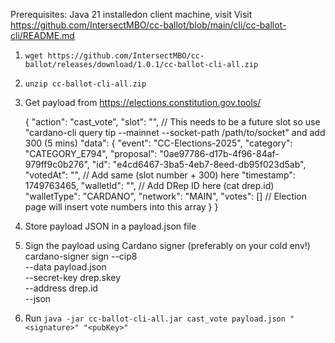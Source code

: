 Prerequisites: Java 21 installedon client machine, visit Visit https://github.com/IntersectMBO/cc-ballot/blob/main/cli/cc-ballot-cli/README.md

1. `wget https://github.com/IntersectMBO/cc-ballot/releases/download/1.0.1/cc-ballot-cli-all.zip`

2. `unzip cc-ballot-cli-all.zip`

3. Get payload from https://elections.constitution.gov.tools/

   {
    "action": "cast_vote",
    "slot": "<slot number at vote>", // This needs to be a future slot so use "cardano-cli query tip --mainnet --socket-path /path/to/socket" and add 300 (5 mins)
    "data": {
      "event": "CC-Elections-2025",
      "category": "CATEGORY_E794",
      "proposal": "0ae97786-d17b-4f96-84af-979ff9c0b276",
      "id": "e4cd6467-3ba5-4eb7-8eed-db95f023d5ab",
      "votedAt": "<slot number at vote>", // Add same (slot number + 300) here
      "timestamp": 1749763465,
      "walletId": "<DRep ID>", // Add DRep ID here (cat drep.id)
      "walletType": "CARDANO",
      "network": "MAIN",
      "votes": [] // Election page will insert vote numbers into this array
    }
  }

4. Store payload JSON in a payload.json file

5. Sign the payload using Cardano signer (preferably on your cold env!)
     cardano-signer sign --cip8 \
      --data payload.json \
      --secret-key drep.skey \
      --address drep.id \
      --json

7. Run `java -jar cc-ballot-cli-all.jar cast_vote payload.json "<signature>" "<pubKey>"`
